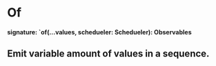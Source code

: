 # Of

#### signature: `of(...values, schedueler: Schedueler): Observables

## Emit variable amount of values in a sequence.